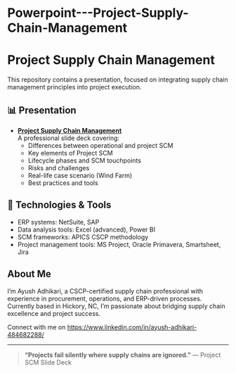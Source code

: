 # Powerpoint---Project-Supply-Chain-Management
# Project Supply Chain Management

This repository contains a presentation, focused on integrating supply chain management principles into project execution.

## 📊 Presentation

- **[Project Supply Chain Management](./Project_Supply_Chain_Management.pptx)**  
  A professional slide deck covering:
  - Differences between operational and project SCM
  - Key elements of Project SCM
  - Lifecycle phases and SCM touchpoints
  - Risks and challenges
  - Real-life case scenario (Wind Farm)
  - Best practices and tools

## 🔧 Technologies & Tools

- ERP systems: NetSuite, SAP
- Data analysis tools: Excel (advanced), Power BI
- SCM frameworks: APICS CSCP methodology
- Project management tools: MS Project, Oracle Primavera, Smartsheet, Jira

## About Me

I’m Ayush Adhikari, a CSCP-certified supply chain professional with experience in procurement, operations, and ERP-driven processes. Currently based in Hickory, NC, I’m passionate about bridging supply chain excellence and project success.

Connect with me on https://www.linkedin.com/in/ayush-adhikari-484682288/

---

> **“Projects fail silently where supply chains are ignored.”**
> — Project SCM Slide Deck
